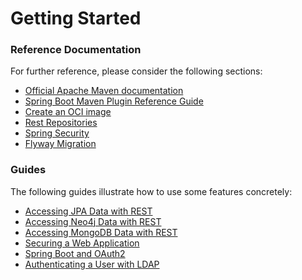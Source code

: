 # Getting Started

### Reference Documentation
For further reference, please consider the following sections:

* [Official Apache Maven documentation](https://maven.apache.org/guides/index.html)
* [Spring Boot Maven Plugin Reference Guide](https://docs.spring.io/spring-boot/docs/2.4.2/maven-plugin/reference/html/)
* [Create an OCI image](https://docs.spring.io/spring-boot/docs/2.4.2/maven-plugin/reference/html/#build-image)
* [Rest Repositories](https://docs.spring.io/spring-boot/docs/2.4.2/reference/htmlsingle/#howto-use-exposing-spring-data-repositories-rest-endpoint)
* [Spring Security](https://docs.spring.io/spring-boot/docs/2.4.2/reference/htmlsingle/#boot-features-security)
* [Flyway Migration](https://docs.spring.io/spring-boot/docs/2.4.2/reference/htmlsingle/#howto-execute-flyway-database-migrations-on-startup)

### Guides
The following guides illustrate how to use some features concretely:

* [Accessing JPA Data with REST](https://spring.io/guides/gs/accessing-data-rest/)
* [Accessing Neo4j Data with REST](https://spring.io/guides/gs/accessing-neo4j-data-rest/)
* [Accessing MongoDB Data with REST](https://spring.io/guides/gs/accessing-mongodb-data-rest/)
* [Securing a Web Application](https://spring.io/guides/gs/securing-web/)
* [Spring Boot and OAuth2](https://spring.io/guides/tutorials/spring-boot-oauth2/)
* [Authenticating a User with LDAP](https://spring.io/guides/gs/authenticating-ldap/)


